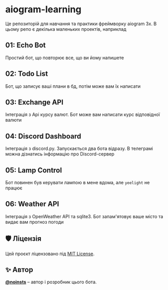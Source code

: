 # aiogram-learning

Це репозиторій для навчання та практики фреймворку aiogram 3x. В цьому репо є декілька маленьких проектів, наприклад

## 01: Echo Bot
Простий бот, що повторює все, що ви йому напишете

## 02: Todo List
Бот, що записує ваші плани в бд, потім може вам їх написати

## 03: Exchange API
Інтеграція з Api курсу валют. Бот може вам написати курс відповідної валюти

## 04: Discord Dashboard
Інтеграція з discord.py. Запускається два бота відразу. В телеграмі можна дізнатись інформацію про Discord-сервер

## 05: Lamp Control
Бот повинен був керувати лампою в мене вдома, але `yeelight` не працює

## 06: Weather API
Інтеграція з OpenWeather API та sqlite3. Бот запам'ятовує ваше місто та видає вам прогноз погоди

## 🛡 Ліцензія  
Цей проєкт ліцензовано під [MIT License](./LICENСE).

## ✨ Автор
**[@noinsts](https://github.com/noinsts)** – автор і розробник цього бота.
